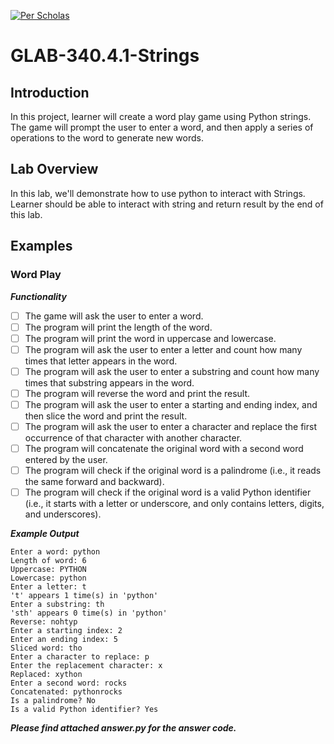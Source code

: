 [![Per Scholas](per_scholas_logo.png)](https://www.perscholas.org) 

# GLAB-340.4.1-Strings

## Introduction
In this project, learner will create a word play game using Python strings. The game will prompt the user to enter a word, and then apply a series of operations to the word to generate new words.

## Lab Overview
In this lab, we'll demonstrate how to use python to interact with Strings. Learner should be able to interact with string and return result by the end of this lab.

## Examples

### Word Play

***Functionality*** 

- [ ] The game will ask the user to enter a word.
- [ ] The program will print the length of the word.
- [ ] The program will print the word in uppercase and lowercase.
- [ ] The program will ask the user to enter a letter and count how many times that letter appears in the word.
- [ ] The program will ask the user to enter a substring and count how many times that substring appears in the word.
- [ ] The program will reverse the word and print the result.
- [ ] The program will ask the user to enter a starting and ending index, and then slice the word and print the result.
- [ ] The program will ask the user to enter a character and replace the first occurrence of that character with another character.
- [ ] The program will concatenate the original word with a second word entered by the user.
- [ ] The program will check if the original word is a palindrome (i.e., it reads the same forward and backward).
- [ ] The program will check if the original word is a valid Python identifier (i.e., it starts with a letter or underscore, and only contains letters, digits, and underscores).

***Example Output***

```
Enter a word: python
Length of word: 6
Uppercase: PYTHON
Lowercase: python
Enter a letter: t
't' appears 1 time(s) in 'python'
Enter a substring: th
'sth' appears 0 time(s) in 'python'
Reverse: nohtyp
Enter a starting index: 2
Enter an ending index: 5
Sliced word: tho
Enter a character to replace: p
Enter the replacement character: x
Replaced: xython
Enter a second word: rocks
Concatenated: pythonrocks
Is a palindrome? No
Is a valid Python identifier? Yes

```

***Please find attached answer.py for the answer code.***
